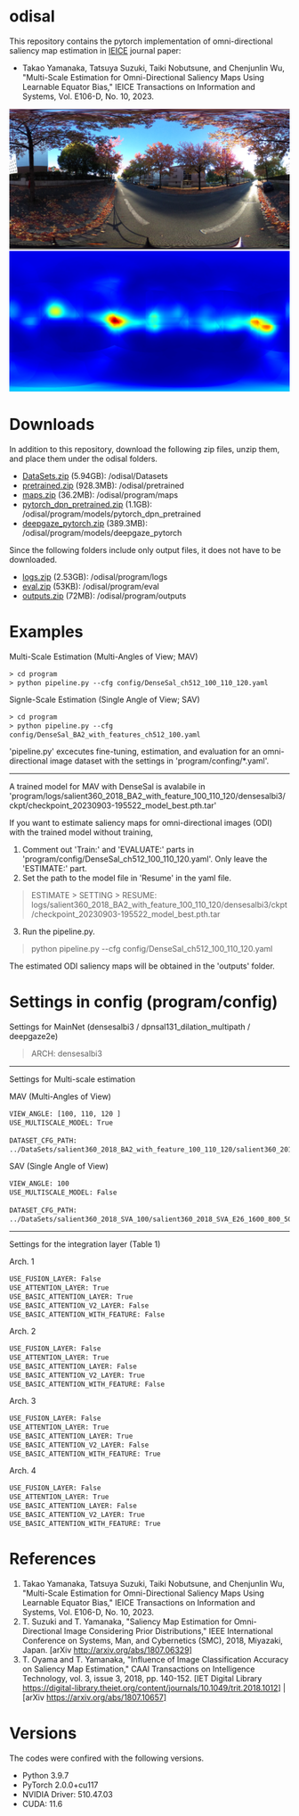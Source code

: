 # odisal
This repository contains the pytorch implementation of omni-directional saliency map estimation in [IEICE](https://www.ieice.org/eng_r/index.html) journal paper:
- Takao Yamanaka, Tatsuya Suzuki, Taiki Nobutsune, and Chenjunlin Wu, "Multi-Scale Estimation for Omni-Directional Saliency Maps Using Learnable Equator Bias," IEICE Transactions on Information and Systems, Vol. E106-D, No. 10, 2023.

![ODI](samples/P93.jpg)
![ODISaliency](samples/P93_color.png)

# Downloads
In addition to this repository, download the following zip files, unzip them, and place them under the odisal folders.
- [DataSets.zip](https://drive.google.com/file/d/1zDR8rvIWyMWoC4uxuvh9oYCGTVfFHhj2/view?usp=sharing) (5.94GB): /odisal/Datasets
- [pretrained.zip](https://drive.google.com/file/d/1dUtuEAlvceTFln73EODfTjyg-t5xn_to/view?usp=sharing) (928.3MB): /odisal/pretrained
- [maps.zip](https://drive.google.com/file/d/15m9dDqT1u7wNVcmCfZqaYElGZlbphSZT/view?usp=sharing) (36.2MB): /odisal/program/maps
- [pytorch_dpn_pretrained.zip](https://drive.google.com/file/d/1na7enRRgzMVGq63vyZV1r1E32K4rtpWx/view?usp=sharing) (1.1GB): /odisal/program/models/pytorch_dpn_pretrained
- [deepgaze_pytorch.zip](https://drive.google.com/file/d/12ihDSrb62nM2QYoT0ND9ZYLQSm64B24W/view?usp=sharing) (389.3MB): /odisal/program/models/deepgaze_pytorch

Since the following folders include only output files, it does not have to be downloaded.
- [logs.zip](https://drive.google.com/file/d/1mIsOeSEPnD9LcD6WwfYoRBWWGeV2mOqj/view?usp=sharing) (2.53GB): /odisal/program/logs
- [eval.zip](https://drive.google.com/file/d/13e6Vr-0kHvXjuiB5-GJdc6xyhLzE2DHK/view?usp=sharing) (53KB): /odisal/program/eval
- [outputs.zip](https://drive.google.com/file/d/1Jt-3J6e_07Ruv85Wywu-iyPoR0D0Obnh/view?usp=sharing) (72MB): /odisal/program/outputs

# Examples
Multi-Scale Estimation (Multi-Angles of View; MAV)
```
> cd program
> python pipeline.py --cfg config/DenseSal_ch512_100_110_120.yaml
```

Signle-Scale Estimation (Single Angle of View; SAV)
```
> cd program
> python pipeline.py --cfg config/DenseSal_BA2_with_features_ch512_100.yaml
```

'pipeline.py' excecutes fine-tuning, estimation, and evaluation for an omni-directional image dataset with the settings in 'program/confing/*.yaml'.

---

A trained model for MAV with DenseSal is avalabile in  
'program/logs/salient360_2018_BA2_with_feature_100_110_120/densesalbi3/ckpt/checkpoint_20230903-195522_model_best.pth.tar'

If you want to estimate saliency maps for omni-directional images (ODI) with the trained model without training, 
1. Comment out 'Train:' and 'EVALUATE:' parts in 'program/config/DenseSal_ch512_100_110_120.yaml'. Only leave the 'ESTIMATE:' part.
2.  Set the path to the model file in 'Resume' in the yaml file.
> ESTIMATE > SETTING > RESUME: logs/salient360_2018_BA2_with_feature_100_110_120/densesalbi3/ckpt/checkpoint_20230903-195522_model_best.pth.tar
3. Run the pipeline.py.
> python pipeline.py --cfg config/DenseSal_ch512_100_110_120.yaml

The estimated ODI saliency maps will be obtained in the 'outputs' folder.

# Settings in config (program/config)
Settings for MainNet (densesalbi3 / dpnsal131_dilation_multipath / deepgaze2e)
> ARCH: densesalbi3

---

Settings for Multi-scale estimation

MAV (Multi-Angles of View)
```
VIEW_ANGLE: [100, 110, 120 ]
USE_MULTISCALE_MODEL: True

DATASET_CFG_PATH: ../DataSets/salient360_2018_BA2_with_feature_100_110_120/salient360_2018_BA2_with_features_E26_1600_800_500_500_100_110_120.cfg
```

SAV (Single Angle of View)
```
VIEW_ANGLE: 100
USE_MULTISCALE_MODEL: False

DATASET_CFG_PATH: ../DataSets/salient360_2018_SVA_100/salient360_2018_SVA_E26_1600_800_500_500.cfg
```

---

Settings for the integration layer (Table 1)

Arch. 1
```
USE_FUSION_LAYER: False
USE_ATTENTION_LAYER: True
USE_BASIC_ATTENTION_LAYER: True
USE_BASIC_ATTENTION_V2_LAYER: False
USE_BASIC_ATTENTION_WITH_FEATURE: False
```

Arch. 2
```
USE_FUSION_LAYER: False
USE_ATTENTION_LAYER: True
USE_BASIC_ATTENTION_LAYER: False
USE_BASIC_ATTENTION_V2_LAYER: True
USE_BASIC_ATTENTION_WITH_FEATURE: False
```

Arch. 3
```
USE_FUSION_LAYER: False
USE_ATTENTION_LAYER: True
USE_BASIC_ATTENTION_LAYER: True
USE_BASIC_ATTENTION_V2_LAYER: False
USE_BASIC_ATTENTION_WITH_FEATURE: True
```

Arch. 4
```
USE_FUSION_LAYER: False
USE_ATTENTION_LAYER: True
USE_BASIC_ATTENTION_LAYER: False
USE_BASIC_ATTENTION_V2_LAYER: True
USE_BASIC_ATTENTION_WITH_FEATURE: True
```

# References
1. Takao Yamanaka, Tatsuya Suzuki, Taiki Nobutsune, and Chenjunlin Wu, "Multi-Scale Estimation for Omni-Directional Saliency Maps Using Learnable Equator Bias," IEICE Transactions on Information and Systems, Vol. E106-D, No. 10, 2023.
2. T. Suzuki and T. Yamanaka, "Saliency Map Estimation for Omni-Directional Image Considering Prior Distributions," IEEE International Conference on Systems, Man, and Cybernetics (SMC), 2018, Miyazaki, Japan.  [arXiv http://arxiv.org/abs/1807.06329]
3.  T. Oyama and T. Yamanaka, "Influence of Image Classification Accuracy on Saliency Map Estimation," CAAI Transactions on Intelligence Technology, vol. 3, issue 3, 2018, pp. 140-152. [IET Digital Library https://digital-library.theiet.org/content/journals/10.1049/trit.2018.1012] | [arXiv https://arxiv.org/abs/1807.10657]

# Versions
The codes were confired with the following versions.
- Python 3.9.7
- PyTorch 2.0.0+cu117
- NVIDIA Driver: 510.47.03
- CUDA: 11.6
